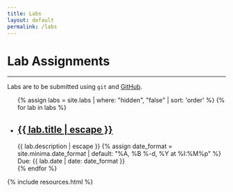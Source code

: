 ```yaml
---
title: Labs
layout: default
permalink: /labs
---
```

# Lab Assignments
----
Labs are to be submitted using `git` and [GitHub](https://github.com).

<div class="labs">
	<ul class="post-list">
		{% assign labs = site.labs | where: "hidden", "false" | sort: 'order' %}
		{% for lab in labs %}
			<li>
				<h2><a class="post-link" href="{{ lab.url | relative_url }}">{{ lab.title | escape }}</a></h2>
				<span class="post-meta">{{ lab.description | escape }}</span>
				{% assign date_format = site.minima.date_format | default: "%A, %B %-d, %Y at %I:%M%p" %}
				Due: <span class="post-meta due-date">{{ lab.date | date: date_format }}</span>
			</li>
		{% endfor %}
	</ul>
</div>

{% include resources.html %}

